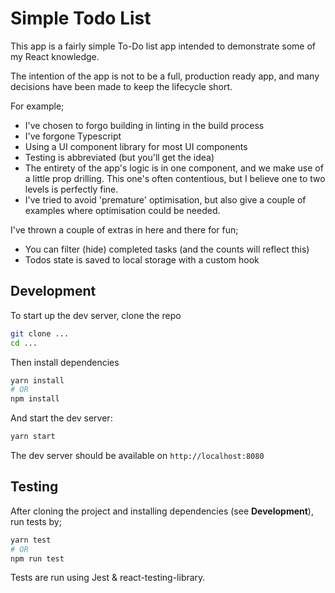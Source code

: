 # Simple Todo List

This app is a fairly simple To-Do list app intended to demonstrate some of my React knowledge.

The intention of the app is not to be a full, production ready app, and many decisions have been made to keep the lifecycle short.

For example;

- I've chosen to forgo building in linting in the build process
- I've forgone Typescript
- Using a UI component library for most UI components
- Testing is abbreviated (but you'll get the idea)
- The entirety of the app's logic is in one component, and we make use of a little prop drilling. This one's often contentious, but I believe one to two levels is perfectly fine.
- I've tried to avoid 'premature' optimisation, but also give a couple of examples where optimisation could be needed.

I've thrown a couple of extras in here and there for fun;

- You can filter (hide) completed tasks (and the counts will reflect this)
- Todos state is saved to local storage with a custom hook

## Development

To start up the dev server, clone the repo

```bash
git clone ...
cd ...
```

Then install dependencies

```bash
yarn install
# OR
npm install
```

And start the dev server:

```bash
yarn start
```

The dev server should be available on `http://localhost:8080`

## Testing

After cloning the project and installing dependencies (see **Development**), run tests by;

```bash
yarn test
# OR
npm run test
```

Tests are run using Jest & react-testing-library.

